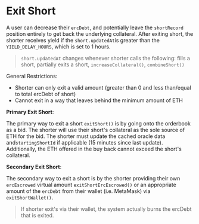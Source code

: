 # Exit Short

A user can decrease their `ercDebt`, and potentially leave the `shortRecord` position entirely to get back the underlying collateral. After exiting short, the shorter receives yield if the `short.updatedAt`is greater than the `YIELD_DELAY_HOURS`, which is set to 1 hours.

> `short.updatedAt` changes whenever shorter calls the following: fills a short, partially exits a short, `increaseCollateral()`, `combineShort()`

General Restrictions:

- Shorter can only exit a valid amount (greater than 0 and less than/equal to total ercDebt of short)
- Cannot exit in a way that leaves behind the minimum amount of ETH

**Primary Exit Short**:

The primary way to exit a short `exitShort()` is by going onto the orderbook as a bid. The shorter will use their short's collateral as the sole source of ETH for the bid. The shorter must update the cached oracle data and`startingShortId` if applicable (15 minutes since last update). Additionally, the ETH offered in the buy back cannot exceed the short's collateral.

**Secondary Exit Short**:

The secondary way to exit a short is by the shorter providing their own `ercEscrowed` virtual amount `exitShortErcEscrowed()` or an appropriate amount of the `ercDebt` from their wallet (i.e. MetaMask) via `exitShortWallet()`.

> If shorter exit's via their wallet, the system actually burns the ercDebt that is exited.
